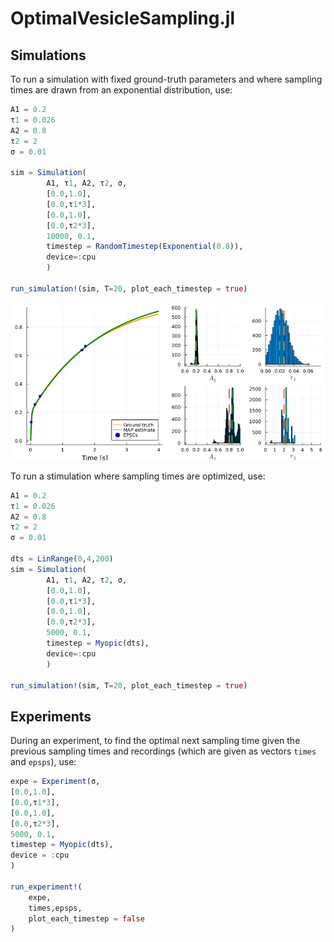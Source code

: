 # OptimalVesicleSampling.jl

## Simulations

To run a simulation with fixed ground-truth parameters and where sampling times are drawn from an exponential distribution, use:

```julia
A1 = 0.2
τ1 = 0.026
A2 = 0.8
τ2 = 2
σ = 0.01

sim = Simulation(
        A1, τ1, A2, τ2, σ,
        [0.0,1.0],
        [0.0,τ1*3],
        [0.0,1.0],
        [0.0,τ2*3],
        10000, 0.1,
        timestep = RandomTimestep(Exponential(0.8)),
        device=:cpu
        )
        
run_simulation!(sim, T=20, plot_each_timestep = true)
```

![](example.png)

To run a stimulation where sampling times are optimized, use:
```julia
A1 = 0.2
τ1 = 0.026
A2 = 0.8
τ2 = 2
σ = 0.01

dts = LinRange(0,4,200)
sim = Simulation(
        A1, τ1, A2, τ2, σ,
        [0.0,1.0],
        [0.0,τ1*3],
        [0.0,1.0],
        [0.0,τ2*3],
        5000, 0.1,
        timestep = Myopic(dts),
        device=:cpu
        )
        
run_simulation!(sim, T=20, plot_each_timestep = true)
```

## Experiments

During an experiment, to find the optimal next sampling time given the previous sampling times and recordings (which are given as vectors `times` and `epsps`), use:

```julia
expe = Experiment(σ,
[0.0,1.0],
[0.0,τ1*3],
[0.0,1.0],
[0.0,τ2*3],
5000, 0.1,
timestep = Myopic(dts),
device = :cpu
)

run_experiment!(
    expe,
    times,epsps,
    plot_each_timestep = false
)
```
